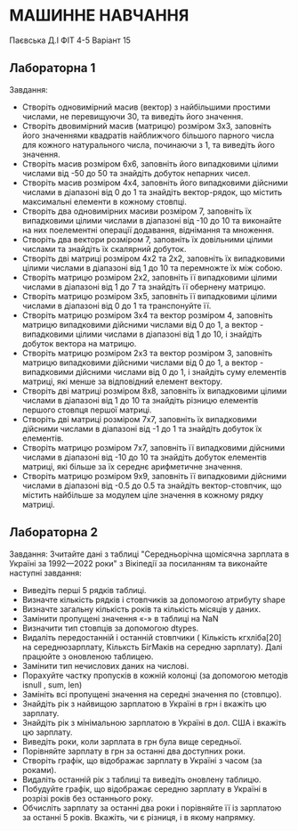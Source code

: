 # МАШИННЕ НАВЧАННЯ
Паєвська Д.І
ФІТ 4-5
Варіант 15
## Лабораторна 1
Завдання:
* Створіть одновимірний масив (вектор) з найбільшими простими числами, не перевищуючи 30, та виведіть його значення.
* Створіть двовимірний масив (матрицю) розміром 3x3, заповніть його значеннями квадратів найближчого більшого парного числа для кожного натурального числа, починаючи з 1, та виведіть його значення.
* Створіть масив розміром 6x6, заповніть його випадковими цілими числами від -50 до 50 та знайдіть добуток непарних чисел.
* Створіть масив розміром 4x4, заповніть його випадковими дійсними числами в діапазоні від 0 до 1 та знайдіть вектор-рядок, що містить максимальні елементи в кожному стовпці.
* Створіть два одновимірних масиви розміром 7, заповніть їх випадковими цілими числами в діапазоні від -10 до 10 та виконайте на них поелементні операції додавання, віднімання та множення.
* Створіть два вектори розміром 7, заповніть їх довільними цілими числами та знайдіть їх скалярний добуток.
* Створіть дві матриці розміром 4x2 та 2x2, заповніть їх випадковими цілими числами в діапазоні від 1 до 10 та перемножте їх між собою.
* Створіть матрицю розміром 2x2, заповніть її випадковими цілими числами в діапазоні від 1 до 7 та знайдіть її обернену матрицю.
* Створіть матрицю розміром 3x5, заповніть її випадковими цілими числами в діапазоні від 0 до 1 та транспонуйте її.
* Створіть матрицю розміром 3x4 та вектор розміром 4, заповніть матрицю випадковими дійсними числами від 0 до 1, а вектор - випадковими цілими числами в діапазоні від 1 до 10, і знайдіть добуток вектора на матрицю.
* Створіть матрицю розміром 2x3 та вектор розміром 3, заповніть матрицю випадковими дійсними числами від 0 до 1, а вектор - випадковими дійсними числами від 0 до 1, і знайдіть суму елементів матриці, які менше за відповідний елемент вектору.
*  Створіть дві матриці розміром 8x8, заповніть їх випадковими цілими числами в діапазоні від 1 до 10 та знайдіть різницю елементів першого стовпця першої матриці.
*  Створіть дві матриці розміром 7x7, заповніть їх випадковими дійсними числами в діапазоні від -1 до 1 та знайдіть добуток їх елементів.
*  Створіть матрицю розміром 7x7, заповніть її випадковими дійсними числами в діапазоні від -10 до 10 та знайдіть добуток елементів матриці, які більше за їх середнє арифметичне значення.
*  Створіть матрицю розміром 9x9, заповніть її випадковими дійсними числами в діапазоні від -0.5 до 0.5 та знайдіть вектор-стовпчик, що містить найбільше за модулем ціле значення в кожному рядку матриці.
## Лабораторна 2
Завдання:
Зчитайте дані з таблиці "Середньорічна щомісячна зарплата в Україні за 1992—2022 роки" з Вікіпедії за посиланням  та виконайте наступні завдання: 
*  Виведіть перші 5 рядків таблиці. 
*  Визначте кількість рядків і стовпчиків за допомогою атрибуту shape 
*  Визначте загальну кількість років та кількість місяців у даних. 
*  Замінити пропущені значення  «-» в таблиці на NaN 
*  Визначити тип стовпців за допомогою dtypes. 
*  Видаліть передостанній і останній стовпчики ( Кількість кгхліба[20] на середнюзарплату,  Кільксть БігМаків на середню зарплату). Далі працюйте з оновленою таблицею.  
*  Замінити тип нечислових даних на числові. 
*  Порахуйте частку пропусків в кожній колонці (за допомогою методів isnull , sum, len) 
*  Замініть всі пропущені значення на середні значення по (стовпцю). 
*  Знайдіть рік з найвищою зарплатою в Україні в грн і вкажіть цю зарплату. 
*  Знайдіть рік з мінімальною  зарплатою в Україні в дол. США і вкажіть цю зарплату. 
*  Виведіть роки, коли зарплата в грн була вище середньої. 
*  Порівняйте  зарплату  в грн за останні два доступних роки.  
*  Створіть графік, що відображає  зарплату в Україні з часом (за роками). 
*  Видаліть останній рік з таблиці та виведіть оновлену таблицю. 
*  Побудуйте графік, що відображає середню зарплату в Україні в розрізі років без останнього року. 
*  Обчисліть зарплату за останні два роки і порівняйте її із зарплатою за останні 5 років. Вкажіть, чи є різниця, і в якому напрямку. 
